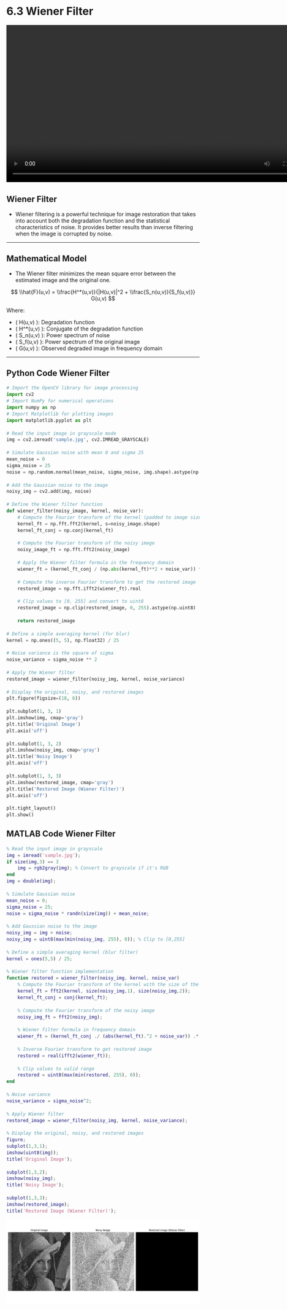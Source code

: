 # 6.3 Wiener Filter

<video width="800" height="410" controls>
    <source src="photows/WienerrestorationfilterinPython.mp4" type="video/mp4">
    Your browser does not support the video tag.
  </video

---
## Wiener Filter

- Wiener filtering is a powerful technique for image restoration that takes into account both the degradation function and the statistical characteristics of noise. It provides better results than inverse filtering when the image is corrupted by noise.

---

## Mathematical Model

- The Wiener filter minimizes the mean square error between the estimated image and the original one.

$$
\\hat{F}(u,v) = \\frac{H^*(u,v)}{|H(u,v)|^2 + \\frac{S_n(u,v)}{S_f(u,v)}} G(u,v)
$$

Where:
- \( H(u,v) \): Degradation function
- \( H^*(u,v) \): Conjugate of the degradation function
- \( S_n(u,v) \): Power spectrum of noise
- \( S_f(u,v) \): Power spectrum of the original image
- \( G(u,v) \): Observed degraded image in frequency domain

---

## Python Code Wiener Filter

```python
# Import the OpenCV library for image processing
import cv2
# Import NumPy for numerical operations
import numpy as np
# Import Matplotlib for plotting images
import matplotlib.pyplot as plt

# Read the input image in grayscale mode
img = cv2.imread('sample.jpg', cv2.IMREAD_GRAYSCALE)

# Simulate Gaussian noise with mean 0 and sigma 25
mean_noise = 0
sigma_noise = 25
noise = np.random.normal(mean_noise, sigma_noise, img.shape).astype(np.uint8)

# Add the Gaussian noise to the image
noisy_img = cv2.add(img, noise)

# Define the Wiener filter function
def wiener_filter(noisy_image, kernel, noise_var):
    # Compute the Fourier transform of the kernel (padded to image size)
    kernel_ft = np.fft.fft2(kernel, s=noisy_image.shape)
    kernel_ft_conj = np.conj(kernel_ft)
    
    # Compute the Fourier transform of the noisy image
    noisy_image_ft = np.fft.fft2(noisy_image)
    
    # Apply the Wiener filter formula in the frequency domain
    wiener_ft = (kernel_ft_conj / (np.abs(kernel_ft)**2 + noise_var)) * noisy_image_ft
    
    # Compute the inverse Fourier transform to get the restored image
    restored_image = np.fft.ifft2(wiener_ft).real
    
    # Clip values to [0, 255] and convert to uint8
    restored_image = np.clip(restored_image, 0, 255).astype(np.uint8)
    
    return restored_image

# Define a simple averaging kernel (for blur)
kernel = np.ones((5, 5), np.float32) / 25

# Noise variance is the square of sigma
noise_variance = sigma_noise ** 2

# Apply the Wiener filter
restored_image = wiener_filter(noisy_img, kernel, noise_variance)

# Display the original, noisy, and restored images
plt.figure(figsize=(18, 6))

plt.subplot(1, 3, 1)
plt.imshow(img, cmap='gray')
plt.title('Original Image')
plt.axis('off')

plt.subplot(1, 3, 2)
plt.imshow(noisy_img, cmap='gray')
plt.title('Noisy Image')
plt.axis('off')

plt.subplot(1, 3, 3)
plt.imshow(restored_image, cmap='gray')
plt.title('Restored Image (Wiener Filter)')
plt.axis('off')

plt.tight_layout()
plt.show()

```

## MATLAB Code Wiener Filter

```matlab
% Read the input image in grayscale
img = imread('sample.jpg');
if size(img,3) == 3
    img = rgb2gray(img); % Convert to grayscale if it's RGB
end
img = double(img);

% Simulate Gaussian noise
mean_noise = 0;
sigma_noise = 25;
noise = sigma_noise * randn(size(img)) + mean_noise;

% Add Gaussian noise to the image
noisy_img = img + noise;
noisy_img = uint8(max(min(noisy_img, 255), 0)); % Clip to [0,255]

% Define a simple averaging kernel (blur filter)
kernel = ones(5,5) / 25;

% Wiener filter function implementation
function restored = wiener_filter(noisy_img, kernel, noise_var)
    % Compute the Fourier transform of the kernel with the size of the image
    kernel_ft = fft2(kernel, size(noisy_img,1), size(noisy_img,2));
    kernel_ft_conj = conj(kernel_ft);
    
    % Compute the Fourier transform of the noisy image
    noisy_img_ft = fft2(noisy_img);
    
    % Wiener filter formula in frequency domain
    wiener_ft = (kernel_ft_conj ./ (abs(kernel_ft).^2 + noise_var)) .* noisy_img_ft;
    
    % Inverse Fourier transform to get restored image
    restored = real(ifft2(wiener_ft));
    
    % Clip values to valid range
    restored = uint8(max(min(restored, 255), 0));
end

% Noise variance
noise_variance = sigma_noise^2;

% Apply Wiener filter
restored_image = wiener_filter(noisy_img, kernel, noise_variance);

% Display the original, noisy, and restored images
figure;
subplot(1,3,1);
imshow(uint8(img));
title('Original Image');

subplot(1,3,2);
imshow(noisy_img);
title('Noisy Image');

subplot(1,3,3);
imshow(restored_image);
title('Restored Image (Wiener Filter)');


```
![alt](photows/Wiener77Filter.png)